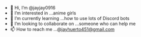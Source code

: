 - 👋 Hi, I’m @jayjay0916
- 👀 I’m interested in ...anime girls
- 🌱 I’m currently learning ...how to use lots of Discord bots
- 💞️ I’m looking to collaborate on ...someone who can help me
- 📫 How to reach me ...@jayhuerto451@gmail.com

<!---
jayjay0916/jayjay0916 is a ✨ special ✨ repository because its `README.md` (this file) appears on your GitHub profile.
You can click the Preview link to take a look at your changes.
--->
